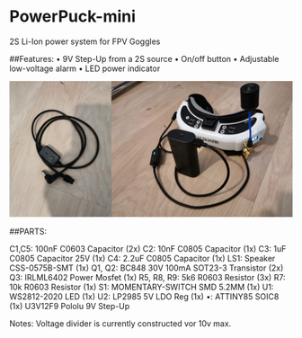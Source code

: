 # PowerPuck-mini
2S Li-Ion power system for FPV Goggles 

##Features:
• 9V Step-Up from a 2S source
• On/off button
• Adjustable low-voltage alarm
• LED power indicator

<img src="https://raw.githubusercontent.com/skaman82/PowerPuck-mini/master/img/PP.jpg"/>

##PARTS:

C1,C5: 		100nF C0603 Capacitor (2x)
C2: 		10nF C0805 Capacitor (1x)
C3: 		1uF C0805 Capacitor 25V (1x)
C4: 		2.2uF C0805 Capacitor (1x)
LS1: 		Speaker CSS-0575B-SMT (1x)
Q1, Q2:		BC848 30V 100mA SOT23-3 Transistor (2x)
Q3: 		IRLML6402 Power Mosfet (1x)
R5, R8, R9:	5k6 R0603 Resistor (3x)
R7: 		10k R0603 Resistor (1x)
S1: 		MOMENTARY-SWITCH SMD 5.2MM (1x)
U1: 		WS2812-2020 LED (1x)
U2: 		LP2985 5V LDO Reg (1x)
•: 		ATTINY85 SOIC8 (1x)
U3V12F9		Pololu 9V Step-Up

Notes: Voltage divider is currently constructed vor 10v max. 
